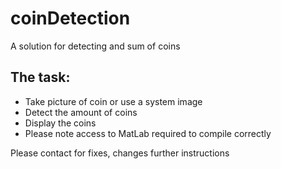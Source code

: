 # coinDetection

<p>A solution for detecting and sum of coins</p>

<h2>The task: </h2>
<ul>
  <li>Take picture of coin or use a system image</li>
  <li>Detect the amount of coins</li>
  <li>Display the coins</li>
  <li>Please note access to MatLab required to compile correctly</li>
</ul>

<p>Please contact for fixes, changes further instructions</p>
